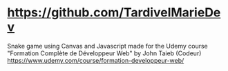 # https://github.com/TardivelMarieDev
Snake game using Canvas and Javascript made for the Udemy course "Formation Complète de Développeur Web" by John Taieb (Codeur) https://www.udemy.com/course/formation-developpeur-web/